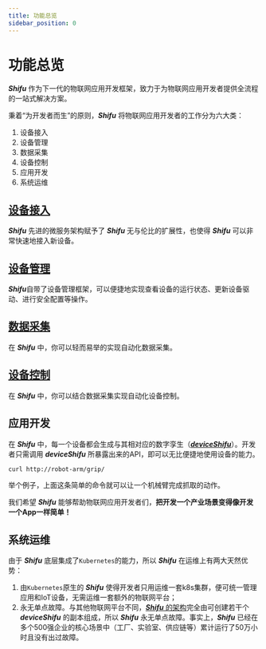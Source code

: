 ```yaml
---
title: 功能总览
sidebar_position: 0
---
```


# 功能总览

***Shifu*** 作为下一代的物联网应用开发框架，致力于为物联网应用开发者提供全流程的一站式解决方案。

秉着“为开发者而生”的原则，***Shifu*** 将物联网应用开发者的工作分为六大类：

1. 设备接入
1. 设备管理
1. 数据采集
1. 设备控制
1. 应用开发
1. 系统运维

## [设备接入](./device-connection.md)

***Shifu*** 先进的微服务架构赋予了 ***Shifu*** 无与伦比的扩展性，也使得 ***Shifu*** 可以非常快速地接入新设备。

## [设备管理](./device-management.md)

***Shifu***自带了设备管理框架，可以便捷地实现查看设备的运行状态、更新设备驱动、进行安全配置等操作。

## [数据采集](./device-data-collection.md)

在 ***Shifu*** 中，你可以轻而易举的实现自动化数据采集。

## [设备控制](./device-control.md)

在 ***Shifu*** 中，你可以结合数据采集实现自动化设备控制。

## 应用开发

在 ***Shifu*** 中，每一个设备都会生成与其相对应的数字孪生（[***deviceShifu***](https://github.com/Edgenesis/shifu/blob/main/docs/design/design-deviceShifu-zh.md)）。开发者只需调用 ***deviceShifu*** 所暴露出来的API，即可以无比便捷地使用设备的能力。

```bash
curl http://robot-arm/grip/
```

举个例子，上面这条简单的命令就可以让一个机械臂完成抓取的动作。

我们希望 ***Shifu*** 能够帮助物联网应用开发者们，**把开发一个产业场景变得像开发一个App一样简单！**

## 系统运维

由于 ***Shifu*** 底层集成了`Kubernetes`的能力，所以 ***Shifu*** 在运维上有两大天然优势：

1. 由`Kubernetes`原生的 ***Shifu*** 使得开发者只用运维一套k8s集群，便可统一管理应用和IoT设备，无需运维一套额外的物联网平台；
1. 永无单点故障。与其他物联网平台不同，[***Shifu*** 的架构](concepts/architecture/architecture.md)完全由可创建若干个 ***deviceShifu*** 的副本组成，所以 ***Shifu*** 永无单点故障。事实上，***Shifu*** 已经在多个500强企业的核心场景中（工厂、实验室、供应链等）累计运行了50万小时且没有出过故障。
